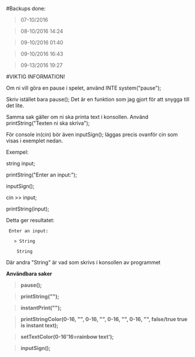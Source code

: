 #Backups done:
>07-10/2016

>08-10/2016 14:24

>09-10/2016 01:40

>09-10/2016 16:43

>09-13/2016 19:27

#VIKTIG INFORMATION!

Om ni vill göra en pause i spelet, använd INTE system("pause");

Skriv istället bara pause(); Det är en funktion som jag gjort för att snygga till det lite.

Samma sak gäller om ni ska printa text i konsollen. Använd printString("Texten ni ska skriva");

För console in(cin) bör även inputSign(); läggas precis ovanför cin som visas i exemplet nedan.

Exempel:

string input;

printString("Enter an input:");

inputSign();

cin >> input;

printString(input);

Detta ger resultatet:

     Enter an input:

       > String

        String

Där andra "String" är vad som skrivs i konsollen av programmet


**Användbara saker**

>**pause();**

>**printString("");**

>**instantPrint("");**

>**printStringColor(0-16, "", 0-16, "", 0-16, "", 0-16, "", false/true true is instant text);**

>**setTextColor(0-16'16=rainbow text');**

>**inputSign();**
